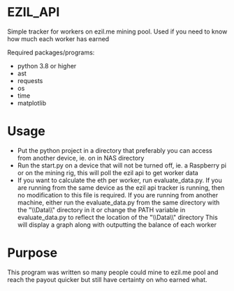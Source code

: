# EZIL_API
Simple tracker for workers on ezil.me mining pool. Used if you need to know how much each worker has earned

Required packages/programs: 
  - python 3.8 or higher
  - ast
  - requests
  - os
  - time
  - matplotlib

# Usage
- Put the python project in a directory that preferably you can access from another device, ie. on in NAS directory 
- Run the start.py on a device that will not be turned off, ie. a Raspberry pi or on the mining rig, this will poll the ezil api to get worker data
- If you want to calculate the eth per worker, run evaluate_data.py. If you are running from the same device as the ezil api tracker is running, then no modification to this file is required. If you are running from another machine, either run the evaluate_data.py from the same directory with the "\\\Data\\\\" directory in it or change the PATH variable in evaluate_data.py to reflect the location of the "\\\Data\\\\" directory  This will display a graph along with outputting the balance of each worker

# Purpose
This program was written so many people could mine to ezil.me pool and reach the payout quicker but still have certainty on who earned what.  
